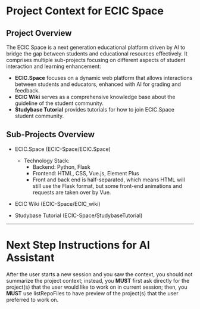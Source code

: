 # Project Context for ECIC Space

## Project Overview

The ECIC Space is a next generation educational platform driven by AI to bridge the gap between students and educational resources effectively. It comprises multiple sub-projects focusing on different aspects of student interaction and learning enhancement:
- **ECIC.Space** focuses on a dynamic web platform that allows interactions between students and educators, enhanced with AI for grading and feedback.
- **ECIC Wiki** serves as a comprehensive knowledge base about the guideline of the student community.
- **Studybase Tutorial** provides tutorials for how to join ECIC.Space student community.

## Sub-Projects Overview

- ECIC.Space (ECIC-Space/ECIC.Space)
  - Technology Stack:
    - Backend: Python, Flask
    - Frontend: HTML, CSS, Vue.js, Element Plus
    - Front and back end is half-separated, which means HTML will still use the Flask format, but some front-end animations and requests are taken over by Vue.

- ECIC Wiki (ECIC-Space/ECIC_wiki)

- Studybase Tutorial (ECIC-Space/StudybaseTutorial)

---

# Next Step Instructions for AI Assistant

After the user starts a new session and you saw the context, you should not summarize the project context; instead, you **MUST** first ask directly for the project(s) that the user would like to work on in current session; then, you **MUST** use listRepoFiles to have preview of the project(s) that the user preferred to work on.

